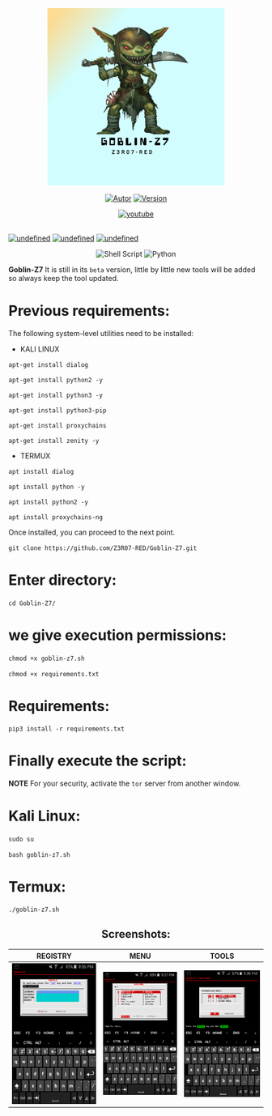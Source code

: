 <p align="center">
<img alt="goblin-z7" src="GZ7/.CS07/Img/Goblin-Z7.png" title="Goblin-Z7 v.01" width="350px" height="350px">
</p>

<p align="center">
<a href="https://github.com/Z3R07-RED"><img title="Autor" src="https://img.shields.io/badge/Author-@Z3R07_RED-blue?style=for-the-badge&logo=github"></a>
<a href=""><img title="Version" src="https://img.shields.io/badge/Version-0.6-green?style=for-the-badge&logo="></a>
</p>

<p align="center">
<a href="https://youtube.com/channel/UC9RNHWC3CFapIkmmXS8qYDQ"><img title="youtube" src="https://img.shields.io/badge/YouTube-FF0000?style=for-the-badge&logo=youtube&logoColor=white"></a>
</p>
  <br>
  <a href="https://github.com/Z3R07-RED/Goblin-Z7/releases/latest"><img alt="undefined" src="https://img.shields.io/github/release/Z3R07-RED/Goblin-Z7.svg?style=popout"></a>
  <a href="#featured-in"><img alt="undefined" src="https://img.shields.io/github/downloads/Z3R07-RED/Goblin-Z7/total"></a>
  <a href="https://github.com/Z3R07-RED/Goblin-Z7/blob/master/LICENSE"><img alt="undefined" src="https://img.shields.io/github/license/Z3R07-RED/Goblin-Z7.svg?style=popout"></a>
  <br>
<p align="center">
<img alt="Shell Script" src="https://img.shields.io/badge/shell_script%20-%23121011.svg?&style=for-the-badge&logo=gnu-bash&logoColor=white"/>
<img alt="Python" src="https://img.shields.io/badge/python%20-%2314354C.svg?&style=for-the-badge&logo=python&logoColor=white"/>
</p>

**Goblin-Z7** It is still in its `beta` version, little by little new tools will be added so always keep the tool updated.

Previous requirements:
======
The following system-level utilities need to be installed:

* KALI LINUX

```
apt-get install dialog
```
```
apt-get install python2 -y
```
```
apt-get install python3 -y
```
```
apt-get install python3-pip
```
```
apt-get install proxychains
```
```
apt-get install zenity -y
```

* TERMUX

```
apt install dialog
```
```
apt install python -y
```
```
apt install python2 -y
```
```
apt install proxychains-ng
```

Once installed, you can proceed to the next point.

```
git clone https://github.com/Z3R07-RED/Goblin-Z7.git
```

# Enter directory:

`cd Goblin-Z7/`

# we give execution permissions:

`chmod +x goblin-z7.sh`

`chmod +x requirements.txt`

# Requirements:

```
pip3 install -r requirements.txt
```

# Finally execute the script:

**NOTE** For your security, activate the `tor` server from another window.

# Kali Linux:

`sudo su`

`bash goblin-z7.sh`

# Termux:

```
./goblin-z7.sh
```
<h2 align="center"> Screenshots: </h2>

|    REGISTRY    |          MENU          |       TOOLS       |
| -------------- | ---------------------- | ----------------  |
|![Index](GZ7/.CS07/Img/registry.png)|![Goblin-Z7](GZ7/.CS07/Img/menu.png)|![TOOLS](GZ7/.CS07/Img/tools.png)|


